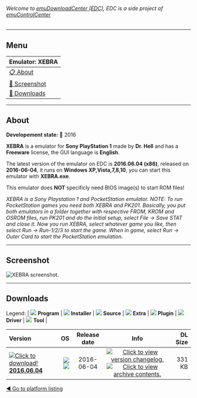 ###### Welcome to [emuDownloadCenter (EDC)](https://github.com/PhoenixInteractiveNL/emuDownloadCenter/wiki/), EDC is a side project of [emuControlCenter](https://github.com/PhoenixInteractiveNL/emuControlCenter/wiki/)
***
## Menu
| **Emulator: XEBRA** |
|:---------|
| [:clipboard: About](#about) |
| [:sunrise: Screenshot](#screenshot) |
| [:floppy_disk: Downloads](#downloads) |
***
## About
**Developement state:** :large_blue_circle: 2016

**XEBRA** is a emulator for **Sony PlayStation 1** made by **Dr. Hell** and has a **Freeware** license, the GUI language is **English**.

The latest version of the emulator on EDC is **2016.06.04 (x86)**, released on **2016-06-04**, it runs on **Windows XP,Vista,7,8,10**, you can start this emulator with **XEBRA.exe**.

This emulator does **NOT** specificly need BIOS image(s) to start ROM files!

_XEBRA is a Sony Playstation 1 and PocketStation emulator. NOTE: To run PocketStation games you need both XEBRA and PK201. Basically, you put both emulators in a folder together with respective FROM, KROM and OSROM files, run PK201 and do the initial setup, select File -> Save STAT and close it. Now you run XEBRA, select whatever game you like, then select Run -> Run-1/2/3 to start the game. When in game, select Run -> Outer Card to start the PocketStation emulation._
***
## Screenshot
![](https://raw.githubusercontent.com/PhoenixInteractiveNL/emuDownloadCenter/master/hooks/xebra/emulator_screen_01.jpg "XEBRA screenshot.")
***
## Downloads
Legend: | 
![](https://raw.githubusercontent.com/wiki/PhoenixInteractiveNL/emuDownloadCenter/images_misc/icon_program_24.png) **Program** | 
![](https://raw.githubusercontent.com/wiki/PhoenixInteractiveNL/emuDownloadCenter/images_misc/icon_installer_24.png) **Installer** | 
![](https://raw.githubusercontent.com/wiki/PhoenixInteractiveNL/emuDownloadCenter/images_misc/icon_source_code_24.png) **Source** | 
![](https://raw.githubusercontent.com/wiki/PhoenixInteractiveNL/emuDownloadCenter/images_misc/icon_extra_24.png) **Extra** | 
![](https://raw.githubusercontent.com/wiki/PhoenixInteractiveNL/emuDownloadCenter/images_misc/icon_plugin_24.png) **Plugin** | 
![](https://raw.githubusercontent.com/wiki/PhoenixInteractiveNL/emuDownloadCenter/images_misc/icon_driver_24.png) **Driver** | 
![](https://raw.githubusercontent.com/wiki/PhoenixInteractiveNL/emuDownloadCenter/images_misc/icon_tool_24.png) **Tool** | 
 
| Version | OS | Release date | Info | DL Size |
|:--------|---:|:------------:|:----:|--------:|
| [![](https://raw.githubusercontent.com/wiki/PhoenixInteractiveNL/emuDownloadCenter/images_misc/icon_program_24.png "Click to download!")  **2016.06.04**](https://github.com/PhoenixInteractiveNL/edc-repo0005/raw/master/xebra/2016.06.04.7z) | ![](https://raw.githubusercontent.com/wiki/PhoenixInteractiveNL/emuDownloadCenter/images_misc/logo_windows_24.png) ![](https://raw.githubusercontent.com/wiki/PhoenixInteractiveNL/emuDownloadCenter/images_misc/icon_32-bit_24.png) | 2016-06-04 | [![](https://raw.githubusercontent.com/wiki/PhoenixInteractiveNL/emuDownloadCenter/images_misc/icon_changelog_24.png "Click to view version changelog.")](https://github.com/PhoenixInteractiveNL/edc-repo0005/blob/master/xebra/2016.06.04_changelog.txt) [![](https://raw.githubusercontent.com/wiki/PhoenixInteractiveNL/emuDownloadCenter/images_misc/icon_contents_24.png "Click to view archive contents.")](https://github.com/PhoenixInteractiveNL/edc-repo0005/blob/master/xebra/2016.06.04_contents.txt) | 331 KB |

[:arrow_backward: Go to platform listing](https://github.com/PhoenixInteractiveNL/emuDownloadCenter/wiki/EDC-Platform-List)
